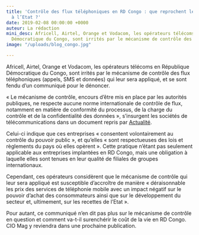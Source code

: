```yaml
---
title: 'Contrôle des flux téléphoniques en RD Congo : que reprochent les opérateurs
  à l’Etat ?'
date: 2019-02-08 00:00:00 +0000
auteur: La rédaction
mini_desc: Africell, Airtel, Orange et Vodacom, les opérateurs télécoms en République
  Démocratique du Congo, sont irrités par le mécanisme de contrôle des flux téléphoniques
image: "/uploads/blog_congo.jpg"

---
```

Africell, Airtel, Orange et Vodacom, les opérateurs télécoms en République Démocratique du Congo, sont irrités par le mécanisme de contrôle des flux téléphoniques (appels, SMS et données) qui leur sera appliqué, et se sont fendu d’un communiqué pour le dénoncer.

« Le mécanisme de contrôle, encours d’être mis en place par les autorités publiques, ne respecte aucune norme internationale de contrôle de flux, notamment en matière de conformité du processus, de la charge du contrôle et de la confidentialité des données », s’insurgent les sociétés de télécommunications dans un document repris par [Actualité](https://actualite.cd/2019/02/07/communique-de-presse-des-societes-de-telecommunications-sur-le-controle-des-flux).

Celui-ci indique que ces entreprises « consentent volontairement au contrôle du pouvoir public », et qu’elles « sont respectueuses des lois et règlements du pays où elles opèrent ». Cette pratique n’étant pas seulement applicable aux entreprises implantées en RD Congo, mais une obligation à laquelle elles sont tenues en leur qualité de filiales de groupes internationaux.

Cependant, ces opérateurs considèrent que le mécanisme de contrôle qui leur sera appliqué est susceptible d’accroître de manière « déraisonnable les prix des services de téléphonie mobile avec un impact négatif sur le pouvoir d’achat des consommateurs ainsi que sur le développement du secteur et, ultimement, sur les recettes de l’Etat ».

Pour autant, ce communiqué n’en dit pas plus sur le mécanisme de contrôle en question et comment va-t-il surenchérir le coût de la vie en RD Congo. CIO Mag y reviendra dans une prochaine publication.